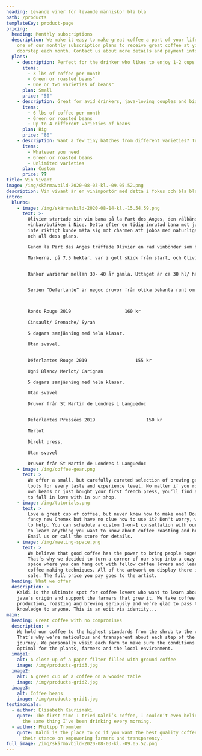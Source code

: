 ```yaml
---
heading: Levande viner för levande människor bla bla
path: /products
templateKey: product-page
pricing:
  heading: Monthly subscriptions
  description: We make it easy to make great coffee a part of your life. Choose
    one of our monthly subscription plans to receive great coffee at your
    doorstep each month. Contact us about more details and payment info.
  plans:
    - description: Perfect for the drinker who likes to enjoy 1-2 cups per day.
      items:
        - 3 lbs of coffee per month
        - Green or roasted beans"
        - One or two varieties of beans"
      plan: Small
      price: "50"
    - description: Great for avid drinkers, java-loving couples and bigger crowds
      items:
        - 6 lbs of coffee per month
        - Green or roasted beans
        - Up to 4 different varieties of beans
      plan: Big
      price: "80"
    - description: Want a few tiny batches from different varieties? Try our custom plan
      items:
        - Whatever you need
        - Green or roasted beans
        - Unlimited varieties
      plan: Custom
      price: ??
title: Vin Vivant
image: /img/skärmavbild-2020-08-03-kl.-09.05.52.png
description: Vin vivant är en vinimportör med detta i fokus och bla bla bla
intro:
  blurbs:
    - image: /img/skärmavbild-2020-08-14-kl.-15.54.59.png
      text: >-
        Olivier startade sin vin bana på la Part des Anges, den välkända
        vinbar/butiken i Nice. Detta efter en tidig inrutad bana mot juridik som
        inte riktigt kunde mäta sig mot charmen att jobba med naturliga viner
        och all dess glans.

        Genom la Part des Anges träffade Olivier en rad vinbönder som han spenderade timmar med & diskuterande odlingstekniker, vinmakarhemligheter och möjligheter. Han lyckades få praktik hos smått legendariska Antoine Arena på Korsika, Domaine Valette  i Bourgogne, Domaine Rivarton i Roussillon & Thierry Allemand i Cornas, innan han, 2014, tog över Bernard Boubals marker i Languedoc.

        Markerna, på 7,5 hektar, var i gott skick från start, och Olivier lyckades få ekologisk certifiering efter endast 1 år.  På markerna finns Cinsault, Syrah, Grenache, Merlot, Carignan, Mourvèdre & Cabernet Sauvignon, uppdelat på olika ploter runt Argelliers. 


        Rankor varierar mellan 30- 40 år gamla. Uttaget är ca 30 hl/ ha.


        Serien ”Deferlante” är negoc druvor från olika bekanta runt om i Frankrike som alltid är ofiltrerade & osvavlade. För de egna vinerna, les Vignes d`Olivier, tvekar olivier inte att använda ( väldigt sparsamt dock) svavel när det verkligen behövs.



        Ronds Rouge 2019					160 kr

        Cinsault/ Grenache/ Syrah

        5 dagars samjäsning med hela klasar. 

        Utan svavel.


        Déferlantes Rouge 2019					155 kr

        Ugni Blanc/ Merlot/ Carignan

        5 dagars samjäsning med hela klasar.

        Utan svavel

        Druvor från St Martin de Londres i Languedoc


        Déferlantes Pressées 2019					150 kr

        Merlot

        Direkt press.

        Utan svavel

        Druvor från St Martin de Londres i Languedoc
    - image: /img/coffee-gear.png
      text: >
        We offer a small, but carefully curated selection of brewing gear and
        tools for every taste and experience level. No matter if you roast your
        own beans or just bought your first french press, you’ll find a gadget
        to fall in love with in our shop.
    - image: /img/tutorials.png
      text: >
        Love a great cup of coffee, but never knew how to make one? Bought a
        fancy new Chemex but have no clue how to use it? Don't worry, we’re here
        to help. You can schedule a custom 1-on-1 consultation with our baristas
        to learn anything you want to know about coffee roasting and brewing.
        Email us or call the store for details.
    - image: /img/meeting-space.png
      text: >
        We believe that good coffee has the power to bring people together.
        That’s why we decided to turn a corner of our shop into a cozy meeting
        space where you can hang out with fellow coffee lovers and learn about
        coffee making techniques. All of the artwork on display there is for
        sale. The full price you pay goes to the artist.
  heading: What we offer
  description: >
    Kaldi is the ultimate spot for coffee lovers who want to learn about their
    java’s origin and support the farmers that grew it. We take coffee
    production, roasting and brewing seriously and we’re glad to pass that
    knowledge to anyone. This is an edit via identity...
main:
  heading: Great coffee with no compromises
  description: >
    We hold our coffee to the highest standards from the shrub to the cup.
    That’s why we’re meticulous and transparent about each step of the coffee’s
    journey. We personally visit each farm to make sure the conditions are
    optimal for the plants, farmers and the local environment.
  image1:
    alt: A close-up of a paper filter filled with ground coffee
    image: /img/products-grid3.jpg
  image2:
    alt: A green cup of a coffee on a wooden table
    image: /img/products-grid2.jpg
  image3:
    alt: Coffee beans
    image: /img/products-grid1.jpg
testimonials:
  - author: Elisabeth Kaurismäki
    quote: The first time I tried Kaldi’s coffee, I couldn’t even believe that was
      the same thing I’ve been drinking every morning.
  - author: Philipp Trommler
    quote: Kaldi is the place to go if you want the best quality coffee. I love
      their stance on empowering farmers and transparency.
full_image: /img/skärmavbild-2020-08-03-kl.-09.05.52.png
---
```

